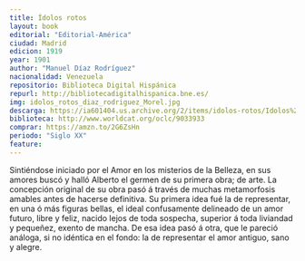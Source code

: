 ```yaml
---
title: Ídolos rotos
layout: book
editorial: "Editorial-América"
ciudad: Madrid
edicion: 1919
year: 1901
author: "Manuel Díaz Rodríguez"
nacionalidad: Venezuela
repositorio: Biblioteca Digital Hispánica
repurl: http://bibliotecadigitalhispanica.bne.es/
img: idolos_rotos_diaz_rodriguez_Morel.jpg
descarga: https://ia601404.us.archive.org/2/items/idolos-rotos/Idolos%20rotos.pdf
biblioteca: http://www.worldcat.org/oclc/9033933
comprar: https://amzn.to/2G6ZsHn
periodo: "Siglo XX"
feature: 
---
```

 
Sintiéndose iniciado por el Amor en los misterios de la Belleza, en sus amores buscó y halló Alberto el germen de su primera obra; de arte. La concepción original de su obra pasó á través de muchas metamorfosis amables antes de hacerse definitiva. Su primera idea fué la de representar, en una ó más figuras bellas, el ideal confusamente delineado de un amor futuro, libre y feliz, nacido lejos de toda sospecha, superior á toda liviandad y pequeñez, exento de mancha. De esa idea pasó á otra, que le pareció análoga, si no idéntica en el fondo: la de representar el amor antiguo, sano y alegre.
